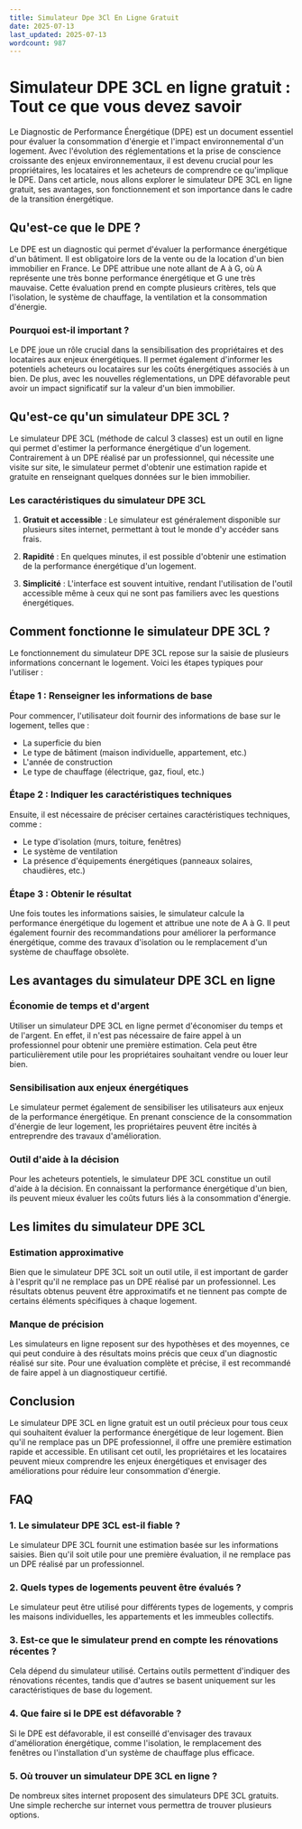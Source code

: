 ```yaml
---
title: Simulateur Dpe 3Cl En Ligne Gratuit
date: 2025-07-13
last_updated: 2025-07-13
wordcount: 987
---
```


# Simulateur DPE 3CL en ligne gratuit : Tout ce que vous devez savoir

Le Diagnostic de Performance Énergétique (DPE) est un document essentiel pour évaluer la consommation d'énergie et l'impact environnemental d'un logement. Avec l'évolution des réglementations et la prise de conscience croissante des enjeux environnementaux, il est devenu crucial pour les propriétaires, les locataires et les acheteurs de comprendre ce qu'implique le DPE. Dans cet article, nous allons explorer le simulateur DPE 3CL en ligne gratuit, ses avantages, son fonctionnement et son importance dans le cadre de la transition énergétique.

## Qu'est-ce que le DPE ?

Le DPE est un diagnostic qui permet d'évaluer la performance énergétique d'un bâtiment. Il est obligatoire lors de la vente ou de la location d'un bien immobilier en France. Le DPE attribue une note allant de A à G, où A représente une très bonne performance énergétique et G une très mauvaise. Cette évaluation prend en compte plusieurs critères, tels que l'isolation, le système de chauffage, la ventilation et la consommation d'énergie.

### Pourquoi est-il important ?

Le DPE joue un rôle crucial dans la sensibilisation des propriétaires et des locataires aux enjeux énergétiques. Il permet également d'informer les potentiels acheteurs ou locataires sur les coûts énergétiques associés à un bien. De plus, avec les nouvelles réglementations, un DPE défavorable peut avoir un impact significatif sur la valeur d'un bien immobilier.

## Qu'est-ce qu'un simulateur DPE 3CL ?

Le simulateur DPE 3CL (méthode de calcul 3 classes) est un outil en ligne qui permet d'estimer la performance énergétique d'un logement. Contrairement à un DPE réalisé par un professionnel, qui nécessite une visite sur site, le simulateur permet d'obtenir une estimation rapide et gratuite en renseignant quelques données sur le bien immobilier.

### Les caractéristiques du simulateur DPE 3CL

1. **Gratuit et accessible** : Le simulateur est généralement disponible sur plusieurs sites internet, permettant à tout le monde d'y accéder sans frais.
   
2. **Rapidité** : En quelques minutes, il est possible d'obtenir une estimation de la performance énergétique d'un logement.

3. **Simplicité** : L'interface est souvent intuitive, rendant l'utilisation de l'outil accessible même à ceux qui ne sont pas familiers avec les questions énergétiques.

## Comment fonctionne le simulateur DPE 3CL ?

Le fonctionnement du simulateur DPE 3CL repose sur la saisie de plusieurs informations concernant le logement. Voici les étapes typiques pour l'utiliser :

### Étape 1 : Renseigner les informations de base

Pour commencer, l'utilisateur doit fournir des informations de base sur le logement, telles que :

- La superficie du bien
- Le type de bâtiment (maison individuelle, appartement, etc.)
- L'année de construction
- Le type de chauffage (électrique, gaz, fioul, etc.)

### Étape 2 : Indiquer les caractéristiques techniques

Ensuite, il est nécessaire de préciser certaines caractéristiques techniques, comme :

- Le type d'isolation (murs, toiture, fenêtres)
- Le système de ventilation
- La présence d'équipements énergétiques (panneaux solaires, chaudières, etc.)

### Étape 3 : Obtenir le résultat

Une fois toutes les informations saisies, le simulateur calcule la performance énergétique du logement et attribue une note de A à G. Il peut également fournir des recommandations pour améliorer la performance énergétique, comme des travaux d'isolation ou le remplacement d'un système de chauffage obsolète.

## Les avantages du simulateur DPE 3CL en ligne

### Économie de temps et d'argent

Utiliser un simulateur DPE 3CL en ligne permet d'économiser du temps et de l'argent. En effet, il n'est pas nécessaire de faire appel à un professionnel pour obtenir une première estimation. Cela peut être particulièrement utile pour les propriétaires souhaitant vendre ou louer leur bien.

### Sensibilisation aux enjeux énergétiques

Le simulateur permet également de sensibiliser les utilisateurs aux enjeux de la performance énergétique. En prenant conscience de la consommation d'énergie de leur logement, les propriétaires peuvent être incités à entreprendre des travaux d'amélioration.

### Outil d'aide à la décision

Pour les acheteurs potentiels, le simulateur DPE 3CL constitue un outil d'aide à la décision. En connaissant la performance énergétique d'un bien, ils peuvent mieux évaluer les coûts futurs liés à la consommation d'énergie.

## Les limites du simulateur DPE 3CL

### Estimation approximative

Bien que le simulateur DPE 3CL soit un outil utile, il est important de garder à l'esprit qu'il ne remplace pas un DPE réalisé par un professionnel. Les résultats obtenus peuvent être approximatifs et ne tiennent pas compte de certains éléments spécifiques à chaque logement.

### Manque de précision

Les simulateurs en ligne reposent sur des hypothèses et des moyennes, ce qui peut conduire à des résultats moins précis que ceux d'un diagnostic réalisé sur site. Pour une évaluation complète et précise, il est recommandé de faire appel à un diagnostiqueur certifié.

## Conclusion

Le simulateur DPE 3CL en ligne gratuit est un outil précieux pour tous ceux qui souhaitent évaluer la performance énergétique de leur logement. Bien qu'il ne remplace pas un DPE professionnel, il offre une première estimation rapide et accessible. En utilisant cet outil, les propriétaires et les locataires peuvent mieux comprendre les enjeux énergétiques et envisager des améliorations pour réduire leur consommation d'énergie.

## FAQ

### 1. Le simulateur DPE 3CL est-il fiable ?

Le simulateur DPE 3CL fournit une estimation basée sur les informations saisies. Bien qu'il soit utile pour une première évaluation, il ne remplace pas un DPE réalisé par un professionnel.

### 2. Quels types de logements peuvent être évalués ?

Le simulateur peut être utilisé pour différents types de logements, y compris les maisons individuelles, les appartements et les immeubles collectifs.

### 3. Est-ce que le simulateur prend en compte les rénovations récentes ?

Cela dépend du simulateur utilisé. Certains outils permettent d'indiquer des rénovations récentes, tandis que d'autres se basent uniquement sur les caractéristiques de base du logement.

### 4. Que faire si le DPE est défavorable ?

Si le DPE est défavorable, il est conseillé d'envisager des travaux d'amélioration énergétique, comme l'isolation, le remplacement des fenêtres ou l'installation d'un système de chauffage plus efficace.

### 5. Où trouver un simulateur DPE 3CL en ligne ?

De nombreux sites internet proposent des simulateurs DPE 3CL gratuits. Une simple recherche sur internet vous permettra de trouver plusieurs options.